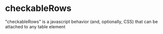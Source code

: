 checkableRows
=============

"checkableRows" is a javascript behavior (and, optionally, CSS) that can be attached to any table element

